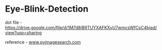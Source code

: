 # Eye-Blink-Detection
dot file - https://drive.google.com/file/d/1M7d8iB9TUYXAFKXvU7wmcsWfCsC4bjad/view?usp=sharing



reference - www.pyimagesearch.com
